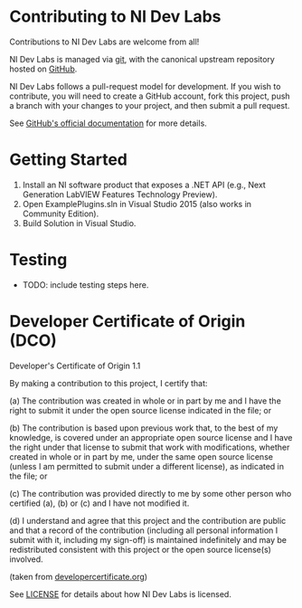 # Contributing to NI Dev Labs 

Contributions to NI Dev Labs are welcome from all!

NI Dev Labs is managed via [git](https://git-scm.com), with the canonical upstream
repository hosted on [GitHub](https://github.com/ni/nidevlabs).

NI Dev Labs follows a pull-request model for development.  If you wish to
contribute, you will need to create a GitHub account, fork this project, push a
branch with your changes to your project, and then submit a pull request.

See [GitHub's official documentation](https://help.github.com/articles/using-pull-requests) for more details.

# Getting Started

1. Install an NI software product that exposes a .NET API (e.g., Next 
   Generation LabVIEW Features Technology Preview).
2. Open ExamplePlugins.sln in Visual Studio 2015 (also works in Community
   Edition).
3. Build Solution in Visual Studio.

# Testing

- TODO: include testing steps here.

# Developer Certificate of Origin (DCO)

   Developer's Certificate of Origin 1.1

   By making a contribution to this project, I certify that:

   (a) The contribution was created in whole or in part by me and I
       have the right to submit it under the open source license
       indicated in the file; or

   (b) The contribution is based upon previous work that, to the best
       of my knowledge, is covered under an appropriate open source
       license and I have the right under that license to submit that
       work with modifications, whether created in whole or in part
       by me, under the same open source license (unless I am
       permitted to submit under a different license), as indicated
       in the file; or

   (c) The contribution was provided directly to me by some other
       person who certified (a), (b) or (c) and I have not modified
       it.

   (d) I understand and agree that this project and the contribution
       are public and that a record of the contribution (including all
       personal information I submit with it, including my sign-off) is
       maintained indefinitely and may be redistributed consistent with
       this project or the open source license(s) involved.

(taken from [developercertificate.org](http://developercertificate.org))

See [LICENSE](https://github.com/ni/nidevlabs/blob/master/LICENSE)
for details about how NI Dev Labs is licensed.
